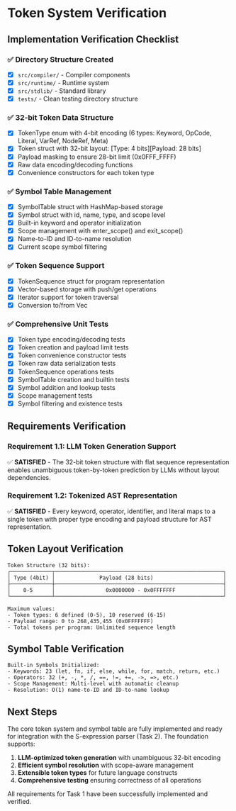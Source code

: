 # Token System Verification

## Implementation Verification Checklist

### ✅ Directory Structure Created
- [x] `src/compiler/` - Compiler components
- [x] `src/runtime/` - Runtime system
- [x] `src/stdlib/` - Standard library
- [x] `tests/` - Clean testing directory structure

### ✅ 32-bit Token Data Structure
- [x] TokenType enum with 4-bit encoding (6 types: Keyword, OpCode, Literal, VarRef, NodeRef, Meta)
- [x] Token struct with 32-bit layout: [Type: 4 bits][Payload: 28 bits]
- [x] Payload masking to ensure 28-bit limit (0x0FFF_FFFF)
- [x] Raw data encoding/decoding functions
- [x] Convenience constructors for each token type

### ✅ Symbol Table Management
- [x] SymbolTable struct with HashMap-based storage
- [x] Symbol struct with id, name, type, and scope level
- [x] Built-in keyword and operator initialization
- [x] Scope management with enter_scope() and exit_scope()
- [x] Name-to-ID and ID-to-name resolution
- [x] Current scope symbol filtering

### ✅ Token Sequence Support
- [x] TokenSequence struct for program representation
- [x] Vector-based storage with push/get operations
- [x] Iterator support for token traversal
- [x] Conversion to/from Vec<Token>

### ✅ Comprehensive Unit Tests
- [x] Token type encoding/decoding tests
- [x] Token creation and payload limit tests
- [x] Token convenience constructor tests
- [x] Token raw data serialization tests
- [x] TokenSequence operations tests
- [x] SymbolTable creation and builtin tests
- [x] Symbol addition and lookup tests
- [x] Scope management tests
- [x] Symbol filtering and existence tests

## Requirements Verification

### Requirement 1.1: LLM Token Generation Support
✅ **SATISFIED** - The 32-bit token structure with flat sequence representation enables unambiguous token-by-token prediction by LLMs without layout dependencies.

### Requirement 1.2: Tokenized AST Representation
✅ **SATISFIED** - Every keyword, operator, identifier, and literal maps to a single token with proper type encoding and payload structure for AST representation.

## Token Layout Verification

```
Token Structure (32 bits):
┌─────────────┬─────────────────────────────────────────────────────┐
│ Type (4bit) │              Payload (28 bits)                      │
├─────────────┼─────────────────────────────────────────────────────┤
│    0-5      │                0x0000000 - 0x0FFFFFFF               │
└─────────────┴─────────────────────────────────────────────────────┘

Maximum values:
- Token types: 6 defined (0-5), 10 reserved (6-15)
- Payload range: 0 to 268,435,455 (0x0FFFFFFF)
- Total tokens per program: Unlimited sequence length
```

## Symbol Table Verification

```
Built-in Symbols Initialized:
- Keywords: 23 (let, fn, if, else, while, for, match, return, etc.)
- Operators: 32 (+, -, *, /, ==, !=, +=, ->, =>, etc.)
- Scope Management: Multi-level with automatic cleanup
- Resolution: O(1) name-to-ID and ID-to-name lookup
```

## Next Steps
The core token system and symbol table are fully implemented and ready for integration with the S-expression parser (Task 2). The foundation supports:

1. **LLM-optimized token generation** with unambiguous 32-bit encoding
2. **Efficient symbol resolution** with scope-aware management  
3. **Extensible token types** for future language constructs
4. **Comprehensive testing** ensuring correctness of all operations

All requirements for Task 1 have been successfully implemented and verified.